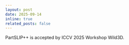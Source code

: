 ```yaml
---
layout: post
date: 2025-09-14
inline: true
related_posts: false
---
```


PartSLIP++ is accepted by ICCV 2025 Workshop Wild3D.
